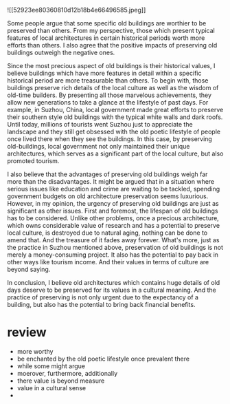 ![[52923ee80360810d12b18b4e66496585.jpeg]]

Some people argue that some specific old buildings are worthier to be preserved than others. From my perspective, those which present typical features of local architectures in certain historical periods worth more efforts than others. I also agree that the positive impacts of preserving old buildings outweigh the negative ones.

Since the most precious aspect of old buildings is their historical values, I believe buildings which have more features in detail within a specific historical period are more treasurable than others. To begin with, those buildings preserve rich details of the local culture as well as the wisdom of old-time builders. By presenting all those marvelous achievements, they allow new generations to take a glance at the lifestyle of past days. For example, in Suzhou, China, local government made great efforts to preserve their southern style old buildings with the typical white walls and dark roofs. Until today, millions of tourists went Suzhou just to appreciate the landscape and they still get obsessed with the old poetic lifestyle of people once lived there when they see the buildings. In this case, by preserving old-buildings, local government not only maintained their unique architectures, which serves as a significant part of the local culture, but also promoted tourism.

I also believe that the advantages of preserving old buildings weigh far more than the disadvantages. It might be argued that in a situation where serious issues like education and crime are waiting to be tackled, spending government budgets on old architecture preservation seems luxurious. However, in my opinion, the urgency of preserving old buildings are just as significant as other issues. First and foremost, the lifespan of old buildings has to be considered. Unlike other problems, once a precious architecture, which owns considerable value of research and has a potential to preserve local culture, is destroyed due to natural aging, nothing can be done to amend that. And the treasure of it fades away forever. What's more, just as the practice in Suzhou mentioned above, preservation of old buildings is not merely a money-consuming project. It also has the potential to pay back in other ways like tourism income. And their values in terms of culture are beyond saying.

In conclusion, I believe old architectures which contains huge details of old days deserve to be preserved for its values in a cultural meaning. And the practice of preserving is not only urgent due to the expectancy of a building, but also has the potential to bring back financial benefits.



# review

- more worthy
- be enchanted by the old poetic lifestyle once prevalent there
- while some might argue
- moerover, furthermore, additionally
- there value is beyond measure
- value in a cultural sense
-

